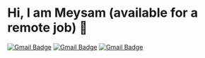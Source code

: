 # Hi, I am Meysam (available for a remote job) 👋

<!--
**meysam1366/meysam1366** is a ✨ _special_ ✨ repository because its `README.md` (this file) appears on your GitHub profile.

Here are some ideas to get you started:

- 🔭 I’m currently working on ...
- 🌱 I’m currently learning ...
- 👯 I’m looking to collaborate on ...
- 🤔 I’m looking for help with ...
- 💬 Ask me about ...
- 📫 How to reach me: ...
- 😄 Pronouns: ...
- ⚡ Fun fact: ...
-->
<a href="mailto:safir.1987@gmail.com"><img src="https://img.shields.io/badge/-safir.1987%40gmail.com-red?logo=Gmail&logoColor=white" alt="Gmail Badge" data-canonical-src="https://img.shields.io/badge/-safir.1987%40gmail.com-red?logo=Gmail&logoColor=white" style="max-width: 100%;"></a>
<a href="https://www.linkedin.com/in/meysam-maghsoudi-211883230/"><img src="https://img.shields.io/badge/-Meysam%20Maghsoudi-blue?logo=linkedin" alt="Gmail Badge" data-canonical-src="https://img.shields.io/badge/-Meysam%20Maghsoudi-blue?logo=linkedin" style="max-width: 100%;"></a>
<a href="https://t.me/meysammaghsoudi1987"><img src="https://img.shields.io/badge/-Telegram-blue?logo=telegram" alt="Gmail Badge" data-canonical-src="https://img.shields.io/badge/-Telegram-blue?logo=telegram" style="max-width: 100%;"></a>
